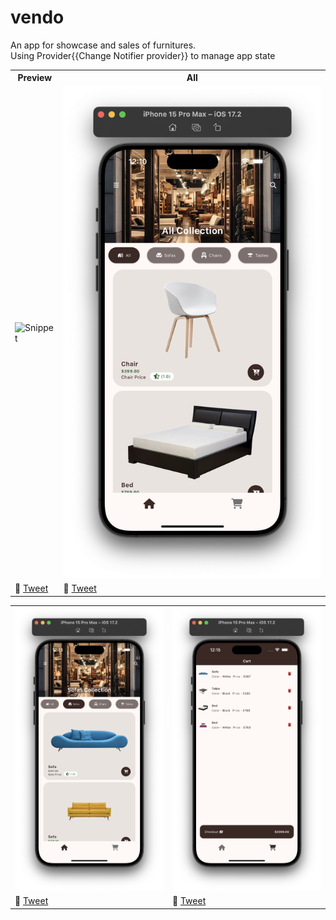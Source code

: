 # vendo
An app for showcase and sales of furnitures.<br>
Using Provider{{Change Notifier provider}} to manage app state

<table align="center">
	<tbody width="100%">
	<tr>
			<th>Preview</th>	
    <th>All</th>	
		</tr>
		<tr>
			<td>
			<img src="https://github.com/SidneyEmeka/myfiles/blob/master/vendo/preview.gif" alt="Snippet"></img>
			</td>
  <td>
			<img src="https://github.com/SidneyEmeka/myfiles/blob/master/vendo/all.png" alt="Snippet"></img>
			</td>
		</tr>
		<tr>
			<td>
				🔗 <a href="https://x.com/sidswipe">Tweet</a>
			</td>
      <td>
				🔗 <a href="https://x.com/sidswipe">Tweet</a>
			</td>
		</tr>
	</tbody>
</table>

<table>
	<tbody width="100%">
	<tr>
		</tr>
		<tr>
			<td>
			<img src="https://github.com/SidneyEmeka/myfiles/blob/master/vendo/filter.png" alt="filtered"></img>
			</td>
			<td>
			<img src="https://github.com/SidneyEmeka/myfiles/blob/master/vendo/cart.png" alt="cart"></img>
			</td>
		</tr>
		<tr>
			<td>
				🔗 <a href="https://x.com/sidswipe">Tweet</a>
			</td>
			<td>
				🔗 <a href="https://x.com/sidswipe">Tweet</a>
			</td>
		</tr>
	</tbody>
</table>


